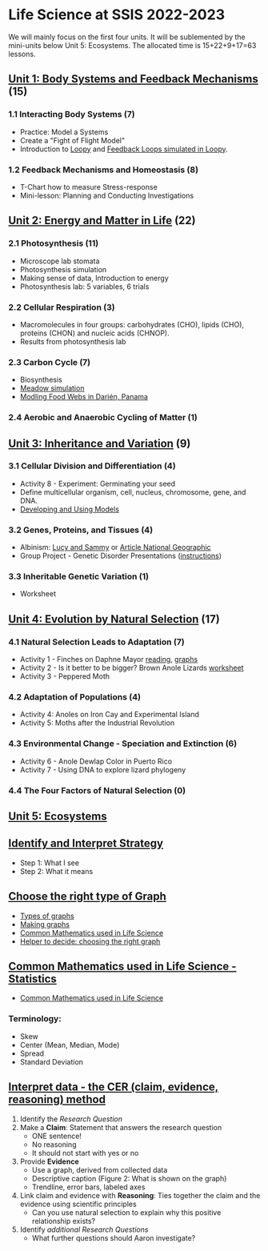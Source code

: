 # Life Science at SSIS 2022-2023

We will mainly focus on the first four units. It will be sublemented by the mini-units below Unit 5: Ecosystems. The allocated time is 15+22+9+17=63 lessons.

## [Unit 1: Body Systems and Feedback Mechanisms](./systems) (15)

### 1.1 Interacting Body Systems (7)

- Practice: Model a Systems
- Create a "Fight of Flight Model"
- Introduction to [Loopy](https://bit.ly/3vCrrpw) and [Feedback Loops simulated in Loopy](https://bit.ly/3vAhCsn).

### 1.2 Feedback Mechanisms and Homeostasis (8)

- T-Chart how to measure Stress-response
- Mini-lesson: Planning and Conducting Investigations


## [Unit 2: Energy and Matter in Life](./energymatter) (22)

### 2.1 Photosynthesis (11)

- Microscope lab stomata
- Photosynthesis simulation
- Making sense of data, Introduction to energy
- Photosynthesis lab: 5 variables, 6 trials


### 2.2 Cellular Respiration (3)

- Macromolecules in four groups: carbohydrates (CHO), lipids (CHO), proteins (CHON) and nucleic acids (CHNOP).
- Results from photosynthesis lab

### 2.3 Carbon Cycle (7)

- Biosynthesis
- [Meadow simulation](http://douglasanimation.com/CarbonTIME/)
- [Modling Food Webs in Darién, Panama](https://www.biointeractive.org/classroom-resources/modeling-food-webs-darin-panama)

### 2.4 Aerobic and Anaerobic Cycling of Matter (1)



## [Unit 3: Inheritance and Variation](./heredity) (9)

### 3.1 Cellular Division and Differentiation (4)

- Activity 8 - Experiment: Germinating your seed
- Define multicellular organism, cell, nucleus, chromosome, gene, and DNA.
- [Developing and Using Models](https://nap.nationalacademies.org/read/13165/chapter/7#44)

### 3.2 Genes, Proteins, and Tissues (4)

- Albinism: [Lucy and Sammy](https://youtu.be/sF2C-CeD6xQ) or [Article National Geographic](https://www.nationalgeographic.com/animals/article/albino-animals)
- Group Project - Genetic Disorder Presentations ([instructions](https://docs.google.com/document/d/1e6jv69jYQgerwCt6MG7GkLgqkzowKxO0wMHpxhF0UG0/edit?usp=sharing))

### 3.3 Inheritable Genetic Variation (1)

- Worksheet



## [Unit 4: Evolution by Natural Selection](./evolution) (17)

### 4.1 Natural Selection Leads to Adaptation (7)

- Activity 1 - Finches on Daphne Mayor [reading](https://drive.google.com/file/d/1YstTKjjl4FrHn2vyWMMGpO3jQmpLYbjo/view?usp=sharing), [graphs](https://drive.google.com/file/d/10aFN66onejysk6kLHhxbMpSNf24jKghT/view?usp=sharing)
- Activity 2 - Is it better to be bigger? Brown Anole Lizards [worksheet](https://drive.google.com/file/d/1YiYA1tZiVL0WQBjb6Pv9qg5vJed7xuGx/view?usp=sharing)
- Activity 3 - Peppered Moth

### 4.2 Adaptation of Populations (4)

- Activity 4: Anoles on Iron Cay and Experimental Island
- Activity 5: Moths after the Industrial Revolution

### 4.3 Environmental Change - Speciation and Extinction (6)

- Activity 6 - Anole Dewlap Color in Puerto Rico
- Activity 7 - Using DNA to explore lizard phylogeny

### 4.4 The Four Factors of Natural Selection (0)



## [Unit 5: Ecosystems](./ecosystems)


## [Identify and Interpret Strategy](./iis)

- Step 1: What I see
- Step 2: What it means

## [Choose the right type of Graph](./graphs)

- [Types of graphs](https://docs.google.com/presentation/d/1HCAnqURrNZPeRueU94KQYszTeeb5JQto4b8Frk3tKLc/edit?usp=sharing)
- [Making graphs](https://docs.google.com/document/d/13WjW3CSvtwD3QTVoljjRa_QY0k7rVDW42LPIIboTCEY/edit?usp=sharing)
- [Common Mathematics used in Life Science](https://docs.google.com/document/d/1Ca2RY85rRUgTeXuQZRxnaE_HHmKmYDh_rx9LEy9pDE0/edit?usp=sharing)
- [Helper to decide: choosing the right graph](https://drive.google.com/file/d/1uW51LHGPVrOFol8b6jovU55Ab8SpYMRD/view)

## [Common Mathematics used in Life Science - Statistics](./math)

- [Common Mathematics used in Life Science](https://docs.google.com/document/d/1Ca2RY85rRUgTeXuQZRxnaE_HHmKmYDh_rx9LEy9pDE0/edit?usp=sharing)

### Terminology:

- Skew
- Center (Mean, Median, Mode)
- Spread
- Standard Deviation

## [Interpret data - the CER (claim, evidence, reasoning) method](./cer)

1. Identify the _Research Question_
2. Make a **Claim**: Statement that answers the research question
	- ONE sentence!
	- No reasoning
	- It should not start with yes or no
3. Provide **Evidence**
	- Use a graph, derived from collected data
	- Descriptive caption (Figure 2: What is shown on the graph)
	- Trendline, error bars, labeled axes
4. Link claim and evidence with **Reasoning**: Ties together the claim and the evidence using scientific principles
	- Can you use natural selection to explain why this positive relationship exists?
5. Identify _additional Research Questions_
	- What further questions should Aaron investigate?

